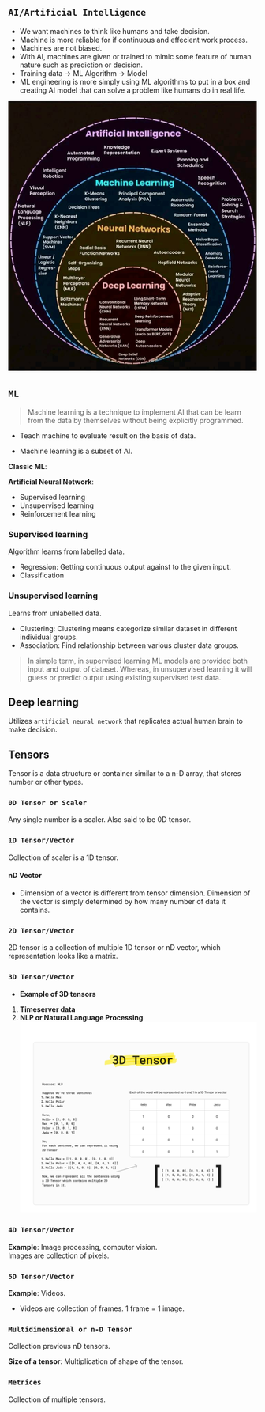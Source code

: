 ## **```AI/Artificial Intelligence```**
- We want machines to think like humans and take decision. 
- Machine is more reliable for if continuous and effecient work process.
- Machines are not biased. 
- With AI, machines are given or trained to mimic some feature of human nature such as prediction or decision.
- Training data -> ML Algorithm -> Model 
- ML engineering is more simply using ML algorithms to put in a box and creating AI model that can solve a problem like humans do in real life. 

![](./4.%20100%20Days%20of%20Machine%20Learning/Media/20240506224550.png)

## **```ML```**

> Machine learning is a technique to implement AI that can be learn from the data by themselves without being explicitly programmed.

- Teach machine to evaluate result on the basis of data. 

- Machine learning is a subset of AI.

**Classic ML**:

**Artificial Neural Network**: 

- Supervised learning
- Unsupervised learning
- Reinforcement learning 

### Supervised learning 
Algorithm learns from labelled data. 
- Regression: Getting continuous output against to the given input.
- Classification

### Unsupervised learning 
Learns from unlabelled data. 
- Clustering: Clustering means categorize similar dataset in different individual groups.
- Association: Find relationship between various cluster data groups. 

> In simple term, in supervised learning ML models are provided both input and output of dataset. Whereas, in unsupervised learning it will guess or predict output using existing supervised test data. 

## Deep learning
Utilizes ```artificial neural network``` that replicates actual human brain to make decision. 

## **Tensors**
Tensor is a data structure or container similar to a n-D array, that stores number or other types. 

### **```0D Tensor or Scaler```**
Any single number is a scaler. Also said to be 0D tensor.

### **```1D Tensor/Vector```**
Collection of scaler is a 1D tensor. 

#### nD Vector
- Dimension of a vector is different from tensor dimension. Dimension of the vector is simply determined by how many number of data it contains. 

### **```2D Tensor/Vector```**
2D tensor is a collection of multiple 1D tensor or nD vector, which representation looks like a matrix. 

### **```3D Tensor/Vector```**

- **Example of 3D tensors**  
1. **Timeserver data**  
2. **NLP or Natural Language Processing**
![3D Tensor depiction](./4.%20100%20Days%20of%20Machine%20Learning/Media/3D_Tensor.jpg "3D Tensor")

### **```4D Tensor/Vector```**

**Example**: Image processing, computer vision.  
Images are collection of pixels. 

### **```5D Tensor/Vector```**
**Example**: Videos.
- Videos are collection of frames. 1 frame = 1 image.  

### **```Multidimensional or n-D Tensor```** 
Collection previous nD tensors.

**Size of a tensor**: Multiplication of shape of the tensor.

### **```Metrices```**
Collection of multiple tensors.